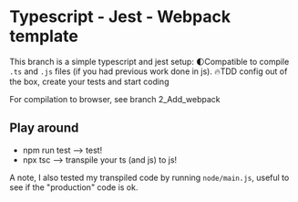 # Typescript - Jest - Webpack template

This branch is a simple typescript and jest setup:
🌓Compatible to compile `.ts` and `.js` files (if you had previous work done in js).
🔥TDD config out of the box, create your tests and start coding

For compilation to browser, see branch 2_Add_webpack

## Play around

- npm run test --> test!
- npx tsc --> transpile your ts (and js) to js!

A note, I also tested my transpiled code by running `node/main.js`, useful to see if the "production" code is ok.
